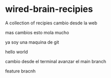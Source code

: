 # wired-brain-recipies
A collection of recipies
cambio desde la web



mas cambios esto mola mucho 


ya soy una maquina de git


hello world




cambio desde el terminal
avanzar el main branch

feature bracnh
